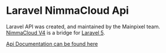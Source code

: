 Laravel NimmaCloud Api
====================
Laravel API was created, and maintained by the Mainpixel team. [NimmaCloud V4](https://nimma.cloud) is a bridge for [Laravel 5](http://laravel.com).

[Api Documentation can be found here](https://docs.nimma.cloud)
